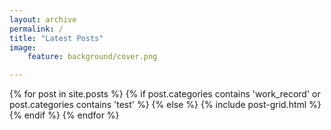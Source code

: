 ```yaml
---
layout: archive
permalink: /
title: "Latest Posts"
image:
    feature: background/cover.png

---
```

<!--
layout: archive
permalink: /
title: "Latest Posts"
image:
    feature: background/moble.jpg
    credit: Hubber's high resolution photo
    creditlink: http://www.universetoday.com/wp-content/uploads/2010/02/The-Majestic-Sombrero-Galaxy-M104.jpg
 -->

<div class="tiles">
{% for post in site.posts %}
    {% if post.categories contains 'work_record' or post.categories contains 'test' %}
    {% else %}
	   {% include post-grid.html %}
    {% endif %}
{% endfor %}
</div><!-- /.tiles -->


